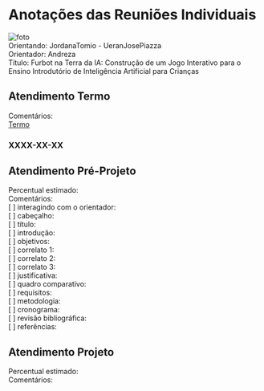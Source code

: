 # Anotações das Reuniões Individuais  

![foto](foto.png "foto")  
Orientando: JordanaTomio - UeranJosePiazza  
Orientador: Andreza  
Título: Furbot na Terra da IA: Construção de um Jogo Interativo para o Ensino Introdutório de Inteligência Artificial para Crianças  

## Atendimento Termo  

Comentários:  
[Termo](Termo.pdf "Termo")  

### XXXX-XX-XX

## Atendimento Pré-Projeto  

Percentual estimado:  
Comentários:  
[ ] interagindo com o orientador:  
[ ] cabeçalho:  
[ ] título:  
[ ] introdução:  
[ ] objetivos:  
[ ] correlato 1:  
[ ] correlato 2:  
[ ] correlato 3:  
[ ] justificativa:  
[ ] quadro comparativo:  
[ ] requisitos:  
[ ] metodologia:  
[ ] cronograma:  
[ ] revisão bibliográfica:  
[ ] referências:  

## Atendimento Projeto  

Percentual estimado:  
Comentários:  
